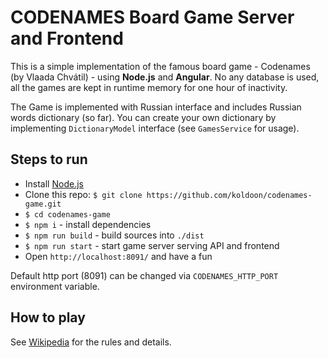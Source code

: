# CODENAMES Board Game Server and Frontend

This is a simple implementation of the famous board game - Codenames (by Vlaada Chvátil) -
using __Node.js__ and __Angular__. No any database is used, all the games are kept in runtime memory for
one hour of inactivity. 

The Game is implemented with Russian interface and includes Russian words dictionary (so far).
You can create your own dictionary by implementing `DictionaryModel` interface (see `GamesService` for usage).

## Steps to run
 - Install [Node.js](https://nodejs.org/en/)
 - Clone this repo: `$ git clone https://github.com/koldoon/codenames-game.git`
 - `$ cd codenames-game`
 - `$ npm i` - install dependencies
 - `$ npm run build` - build sources into `./dist`
 - `$ npm run start` - start game server serving API and frontend
 - Open `http://localhost:8091/` and have a fun

Default http port (8091) can be changed via `CODENAMES_HTTP_PORT` environment variable.

## How to play
See [Wikipedia](https://en.wikipedia.org/wiki/Codenames_(board_game)) for the rules and details.
